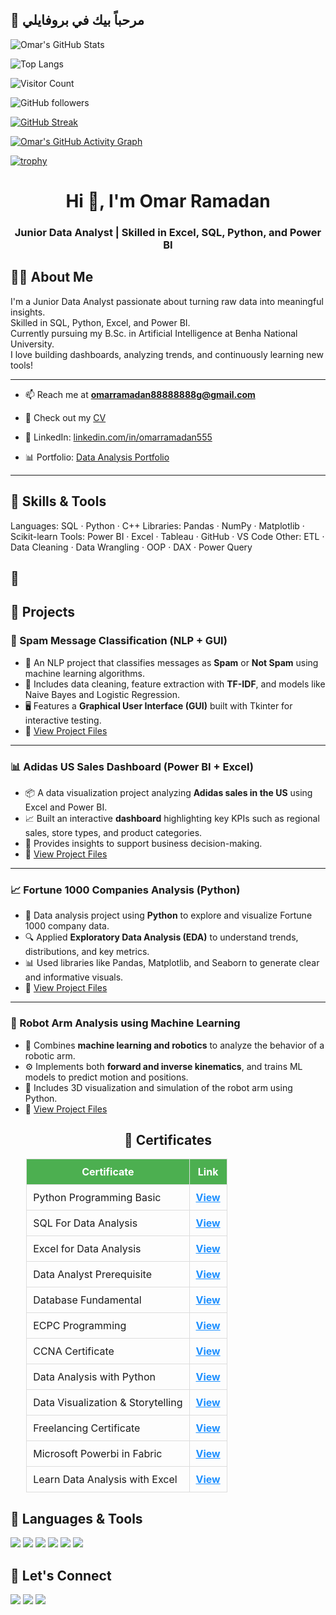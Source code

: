 ## 👋 مرحباً بيك في بروفايلي

![Omar's GitHub Stats](https://github-readme-stats.vercel.app/api?username=omarrama555&show_icons=true&theme=radical)

![Top Langs](https://github-readme-stats.vercel.app/api/top-langs/?username=omarrama555&layout=compact&theme=radical)




![Visitor Count](https://komarev.com/ghpvc/?username=omarrama555&label=Profile%20views&color=0e75b6&style=flat) 




![GitHub followers](https://img.shields.io/github/followers/omarrama555?label=Followers&style=social) 




[![GitHub Streak](https://streak-stats.demolab.com?user=omarrama555&theme=radical&date_format=M%20j%5B%2C%20Y%5D)](https://git.io/streak-stats)





[![Omar's GitHub Activity Graph](https://github-readme-activity-graph.vercel.app/graph?username=omarrama555&theme=radical)](https://github.com/ashutosh00710/github-readme-activity-graph)





[![trophy](https://github-profile-trophy.vercel.app/?username=omarrama555&theme=radical&no-bg=true&no-frame=true)](https://github.com/ryo-ma/github-profile-trophy)










<!-- 👋 Hi There -->
<h1 align="center">Hi 👋, I'm Omar Ramadan</h1>
<h3 align="center">Junior Data Analyst | Skilled in Excel, SQL, Python, and Power BI</h3>

## 👨‍💻 About Me

I'm a Junior Data Analyst passionate about turning raw data into meaningful insights.  
Skilled in SQL, Python, Excel, and Power BI.  
Currently pursuing my B.Sc. in Artificial Intelligence at Benha National University.  
I love building dashboards, analyzing trends, and continuously learning new tools!

---

- 📫 Reach me at **omarramadan88888888g@gmail.com**

- 📄 Check out my [CV](https://drive.google.com/file/d/1PomQT_g22FvhLOiY-45NID_4ismZj2aG/view?usp=drivesdk)

- 💼 LinkedIn: [linkedin.com/in/omarramadan555](https://www.linkedin.com/in/omarramadan555)

- 📊 Portfolio: [Data Analysis Portfolio](https://github.com/omarrama555/Data-Analysis-Portfolio)

---

## 🧠 Skills & Tools

Languages: SQL · Python · C++ 
Libraries: Pandas · NumPy · Matplotlib · Scikit-learn
Tools: Power BI · Excel · Tableau · GitHub · VS Code
Other: ETL · Data Cleaning · Data Wrangling · OOP · DAX · Power Query









## 📜 













## 📂 Projects

### 📧 Spam Message Classification (NLP + GUI)
- 🧠 An NLP project that classifies messages as **Spam** or **Not Spam** using machine learning algorithms.
- 🧹 Includes data cleaning, feature extraction with **TF-IDF**, and models like Naive Bayes and Logistic Regression.
- 🖥️ Features a **Graphical User Interface (GUI)** built with Tkinter for interactive testing.
- 📁 [View Project Files](https://drive.google.com/drive/folders/1c45PXRVD9Vx47ASadwcgEg1-wBhJX12k)

---

### 📊 Adidas US Sales Dashboard (Power BI + Excel)
- 📦 A data visualization project analyzing **Adidas sales in the US** using Excel and Power BI.
- 📈 Built an interactive **dashboard** highlighting key KPIs such as regional sales, store types, and product categories.
- 🧩 Provides insights to support business decision-making.
- 📁 [View Project Files](https://drive.google.com/drive/folders/1H4iR1s6thrgRN_IZERiW6pPOlYmgumuA)

---

### 📈 Fortune 1000 Companies Analysis (Python)
- 🧮 Data analysis project using **Python** to explore and visualize Fortune 1000 company data.
- 🔍 Applied **Exploratory Data Analysis (EDA)** to understand trends, distributions, and key metrics.
- 📊 Used libraries like Pandas, Matplotlib, and Seaborn to generate clear and informative visuals.
- 📁 [View Project Files](https://drive.google.com/drive/folders/1lyAkw6xBbHjOfD7d5ibYWZA1uP8P6rYr)

---

### 🤖 Robot Arm Analysis using Machine Learning
- 🔬 Combines **machine learning and robotics** to analyze the behavior of a robotic arm.
- ⚙️ Implements both **forward and inverse kinematics**, and trains ML models to predict motion and positions.
- 📐 Includes 3D visualization and simulation of the robot arm using Python.
- 📁 [View Project Files](https://drive.google.com/drive/folders/1SMqJlOhd4zGz_-gRpCSplGkV3oVXeJtj)





<h2 align="center">📜 Certificates</h2>

<table style="width:90%; margin:auto; font-size:16px; border-collapse:collapse;">
  <thead>
    <tr style="background-color:#4CAF50; color:white;">
      <th style="padding:10px; border:1px solid #ddd;">Certificate</th>
      <th style="padding:10px; border:1px solid #ddd;">Link</th>
    </tr>
  </thead>
  <tbody>
    <tr>
      <td style="padding:10px; border:1px solid #ddd;">Python Programming Basic</td>
      <td style="padding:10px; border:1px solid #ddd;">
        <a href="https://drive.google.com/file/d/1P-foc6eZST_iDAcoOnE0UUY6fFk4ocME/view?usp=drivesdk" target="_blank" style="color:#1E90FF; font-weight:bold;">View</a>
      </td>
    </tr>
    <tr>
      <td style="padding:10px; border:1px solid #ddd;">SQL For Data Analysis</td>
      <td style="padding:10px; border:1px solid #ddd;">
        <a href="https://drive.google.com/file/d/1GQXX_1DkIarCDC7p42X7ap73HSKCswGU/view?usp=drivesdk" target="_blank" style="color:#1E90FF; font-weight:bold;">View</a>
      </td>
    </tr>
    <tr>
      <td style="padding:10px; border:1px solid #ddd;">Excel for Data Analysis</td>
      <td style="padding:10px; border:1px solid #ddd;">
        <a href="https://drive.google.com/file/d/1FsZ7vMDntdybO6u-xYmdPsh6gcz-IW3K/view?usp=drivesdk" target="_blank" style="color:#1E90FF; font-weight:bold;">View</a>
      </td>
    </tr>
    <tr>
      <td style="padding:10px; border:1px solid #ddd;">Data Analyst Prerequisite</td>
      <td style="padding:10px; border:1px solid #ddd;">
        <a href="https://drive.google.com/file/d/1PpByubzIdNrk5W0pKUOslc0kaSLM6HrQ/view?usp=drivesdk" target="_blank" style="color:#1E90FF; font-weight:bold;">View</a>
      </td>
    </tr>
    <tr>
      <td style="padding:10px; border:1px solid #ddd;">Database Fundamental</td>
      <td style="padding:10px; border:1px solid #ddd;">
        <a href="https://drive.google.com/file/d/1PKu0C77eMY2grVSpQE5x5Wv_U4APwI1f/view?usp=drivesdk" target="_blank" style="color:#1E90FF; font-weight:bold;">View</a>
      </td>
    </tr>
    <tr>
      <td style="padding:10px; border:1px solid #ddd;">ECPC Programming</td>
      <td style="padding:10px; border:1px solid #ddd;">
        <a href="https://drive.google.com/file/d/1HrOV2VPXCxKJ6L1QsehxJnz7BgHNoUXC/view?usp=drivesdk" target="_blank" style="color:#1E90FF; font-weight:bold;">View</a>
      </td>
    </tr>
    <tr>
      <td style="padding:10px; border:1px solid #ddd;">CCNA Certificate</td>
      <td style="padding:10px; border:1px solid #ddd;">
        <a href="https://drive.google.com/file/d/1FppdB6sUiz25nkymH02688Ux469T5pUh/view?usp=drivesdk" target="_blank" style="color:#1E90FF; font-weight:bold;">View</a>
      </td>
    </tr>
    <tr>
      <td style="padding:10px; border:1px solid #ddd;">Data Analysis with Python</td>
      <td style="padding:10px; border:1px solid #ddd;">
        <a href="https://drive.google.com/file/d/1G9JbK3pQtcbiES4Gt4qgCOxA2v5U5Pri/view?usp=drivesdk" target="_blank" style="color:#1E90FF; font-weight:bold;">View</a>
      </td>
    </tr>
    <tr>
      <td style="padding:10px; border:1px solid #ddd;">Data Visualization & Storytelling</td>
      <td style="padding:10px; border:1px solid #ddd;">
        <a href="https://drive.google.com/file/d/1GCrBjmsaTOqoT9bfukG_fndZE8DJ_c6L/view?usp=drivesdk" target="_blank" style="color:#1E90FF; font-weight:bold;">View</a>
      </td>
    </tr>
    <tr>
      <td style="padding:10px; border:1px solid #ddd;">Freelancing Certificate</td>
      <td style="padding:10px; border:1px solid #ddd;">
        <a href="https://drive.google.com/file/d/1PgEABuY3bHxEdQOxjnI0kt78BptVQBa_/view?usp=drivesdk" target="_blank" style="color:#1E90FF; font-weight:bold;">View</a>
      </td>
    </tr>
    <tr>
      <td style="padding:10px; border:1px solid #ddd;">Microsoft Powerbi in Fabric</td>
      <td style="padding:10px; border:1px solid #ddd;">
        <a href="https://drive.google.com/file/d/1GFf0L0nJy_V0nPr28yh2Q18lhy3Sfm_O/view?usp=drivesdk" target="_blank" style="color:#1E90FF; font-weight:bold;">View</a>
      </td>
    </tr>
    <tr>
      <td style="padding:10px; border:1px solid #ddd;">Learn Data Analysis with Excel</td>
      <td style="padding:10px; border:1px solid #ddd;">
        <a href="https://drive.google.com/file/d/1JGgFR_MUIaNvtMY2BepkHHDwcol0MPEY/view?usp=drivesdk" target="_blank" style="color:#1E90FF; font-weight:bold;">View</a>
      </td>
    </tr>
  </tbody>
</table>




## 🚀 Languages & Tools

<p align="left">
  <img src="https://img.shields.io/badge/Python-3776AB?style=flat&logo=python&logoColor=white" />
  <img src="https://img.shields.io/badge/SQL-4479A1?style=flat&logo=postgresql&logoColor=white" />
  <img src="https://img.shields.io/badge/Excel-217346?style=flat&logo=microsoft-excel&logoColor=white" />
  <img src="https://img.shields.io/badge/PowerBI-F2C811?style=flat&logo=powerbi&logoColor=black" />
  <img src="https://img.shields.io/badge/Tableau-E97627?style=flat&logo=tableau&logoColor=white" />
  <img src="https://img.shields.io/badge/VSCode-007ACC?style=flat&logo=visual-studio-code&logoColor=white" />
</p>




## 🤝 Let's Connect

<a href="mailto:omarramadan88888888g@gmail.com"><img src="https://img.shields.io/badge/Email-D14836?style=for-the-badge&logo=gmail&logoColor=white"/></a>
<a href="https://linkedin.com/in/omarramadan555"><img src="https://img.shields.io/badge/LinkedIn-0A66C2?style=for-the-badge&logo=linkedin&logoColor=white"/></a>
<a href="https://github.com/omarrama555"><img src="https://img.shields.io/badge/GitHub-181717?style=for-the-badge&logo=github&logoColor=white"/></a>



